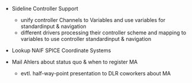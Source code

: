 - Sideline Controller Support
    - unify controller Channels to Variables and use variables for standardinput & navigation
    - different drivers processing their controller scheme and mapping to variables to use controller standardinput
     & navigation

- Lookup NAIF SPICE Coordinate Systems

- Mail Ahlers about status quo & when to register MA
    - evtl. half-way-point presentation to DLR coworkers about MA
